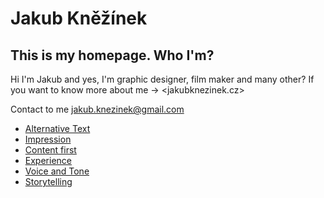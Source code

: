 # Jakub Kněžínek
## This is my homepage. Who I'm?

Hi I'm Jakub and yes, I'm graphic designer, film maker and many other? If you want to know more about me -> <jakubknezinek.cz>

Contact to me <jakub.knezinek@gmail.com>

- [Alternative Text](01-alternative-text)
- [Impression](02-impression)
- [Content first](03-content-first)
- [Experience](04-experience)
- [Voice and Tone](05_voice-and-tone)
- [Storytelling](06-Storytelling)
